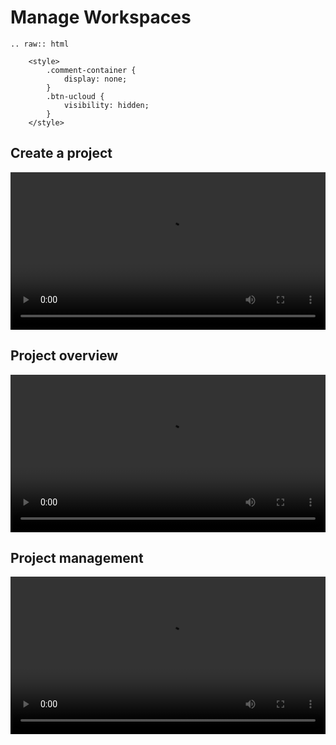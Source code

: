 # Manage Workspaces

```{eval-rst}
.. raw:: html

    <style>
        .comment-container {
            display: none;
        }
        .btn-ucloud {
            visibility: hidden;
        }
    </style>
```

## Create a project

<video width=100% controls>
  <source src="../tube/M7-create-projects.mov" type="video/mp4">
</video>


## Project overview

<video width=100% controls>
  <source src="../tube/M8-project-overview.mov" type="video/mp4">
</video>

## Project management

<video width=100% controls>
  <source src="../tube/M9-manage-projects.mov" type="video/mp4">
</video>
